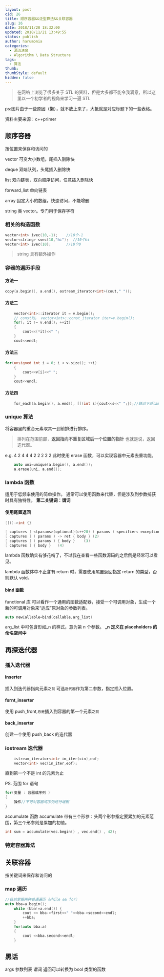 ```yaml
---
layout: post
cid: 26
title: 顺序容器&&泛型算法&&关联容器
slug: 26
date: 2018/11/20 18:32:00
updated: 2018/11/21 13:49:55
status: publish
author: harumonia
categories:
  - 源流清泉
  - Algorithm \ Data Structure
tags:
  - 算法
thumb:
thumbStyle: default
hidden: false
---
```


> 在网络上浏览了很多关于 STL 的资料，但是大多都不能令我满意，所以这里以一个初学者的视角来学习一遍 STL

ps:图片由于一些原因（懒），就不放上来了，大抵就是对应标题下的一些表格。

资料主要来源：c++primer

## 顺序容器

按位置来保存和访问的

vector 可变大小数组，尾插入删除快

deque 双端队列，头尾插入删除快

list 双向链表，双向顺序访问，任意插入删除快

forward_list 单向链表

array 固定大小的数组，快速访问，不能增删

string 类 vector。专门用于保存字符

### 相关的构造函数

```c++
vector<int> ivec(10,-1);    //10个-1
vector<string> svec(10,"hi");  //10个hi
vector<int> ivec(10);       //10个0
```

> string 具有额外操作

### 容器的遍历手段

#### 方法一

```c++
copy(a.begin(), a.end(), ostream_iterator<int>(cout," "));
```

#### 方法二

```c++
    vector<int>::iterator it = v.begin();
    // const时。 vector<int>::const_iterator iter=v.begin();
    for(; it != v.end(); ++it)
    {
        cout<<(*it)<<" ";
    }
    cout<<endl;
```

#### 方法三

```c++
for(unsigned int i = 0; i < v.size(); ++i)
    {
        cout<<v[i]<<" ";
    }
    cout<<endl;

```

#### 方法四

```c++
    for_each(a.begin(), a.end(), [](int s){cout<<s<<" ";});//联动下述lambda
```

### unique 算法

将容器里的重合元素取其一到前排进行排序。

> 排列在范围前部，**返回指向不重复区域后一个位置的指针**
> 也就是说，返回迭代器。

e.g. 4 2 4 4 4 2 2 2 2 2
此时使用 erase 函数，可以实现容器中元素去重功能。

```c++
    auto uni=unique(a.begin(), a.end());
    a.erase(uni, a.end());
```

### lambda 函数

适用于低频率使用的简单操作。
通常可以使用函数来代替，但是涉及到参数捕获时具有独特性。
**第二关键词：谓词**

#### 使用尾置返回

```c++
[]()->int {}
```

```c++
[ captures ] <tparams>(optional)(c++20) ( params ) specifiers exception attr -> ret requires(optional)(c++20) { body }(1)
[ captures ] ( params ) -> ret { body } (2)
[ captures ] ( params ) { body }    (3)
[ captures ] { body }   (4)

```

lambda 函数确实有够花哨了，不过我在查看一些函数源码的之后倒是经常可以看见。

lambda 函数体中不止含有 return 时，需要使用尾置返回指定 return 的类型，否则默认 void。

#### bind 函数

functional 库
可以看作一个通用的函数适配器，接受一个可调用对象，生成一个新的可调用对象来“适应”原对象的参数列表。

```c++
auto newCallable=bind(callable,arg_list)
```

arg_list 中可包含形如\_n 的样式，意为第 n 个参数。
**\_n 定义在 placeholders 的命名空间中**

## 再探迭代器

### 插入迭代器

#### inserter

插入到迭代器指向元素`之前`
可选`迭代器`作为第二参数，指定插入位置。

#### fornt_inserter

使用 push_front,`总是`插入到容器的第一个元素`之前`

#### back_inserter

创建一个使用 push_back 的迭代器

### iostream 迭代器

```c++
    istream_iterator<int> in_iter(cin),eof;
    vector<int> vec(in_iter,eof);
```

直到第一个不是 int 的元素为止

PS.
范围 for 语句

```c++
for(变量 : 容器或序列 )
{
    操作//不可对容器或序列进行增删
}
```

accumulate 函数
accumulate 带有三个形参：头两个形参指定要累加的元素范围，第三个形参则是累加的初值。

```c++
int sum = accumulate(vec.begin() , vec.end() , 42);

```

### 特定容器算法

## 关联容器

按关键词来保存和访问的

### map 遍历

```c++
//目前掌握两种普通遍历（while && for）
auto bba=a.begin();
    while (bba!=a.end()) {
        cout << bba->first<<" "<<bba->second<<endl;
        ++bba;
    }
    for(auto bba:a)
    {
        cout <<bba.second<<endl;
    }
```

## 黑话

args 参数列表
谓词 返回可以转换为 bool 类型的函数
